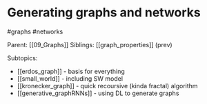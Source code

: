 # Generating graphs and networks

#graphs #networks

Parent: [[09_Graphs]]
Siblings: [[graph_properties]] (prev)

Subtopics:
* [[erdos_graph]] - basis for everything
* [[small_world]] - including SW model
* [[kronecker_graph]] - quick recoursive (kinda fractal) algorithm
* [[generative_graphRNNs]] - using DL to generate graphs